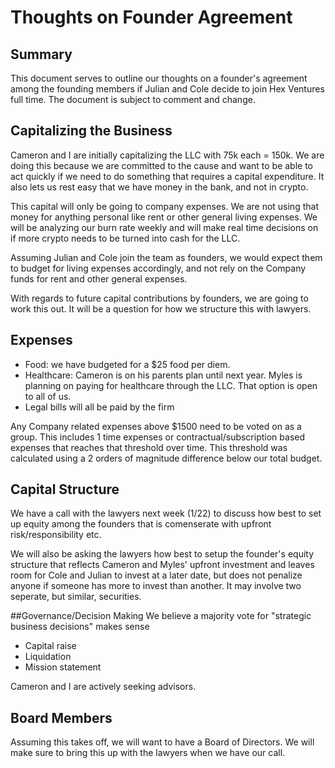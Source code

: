 # Thoughts on Founder  Agreement
## Summary
This document serves to outline our thoughts on a founder's agreement among the founding members if Julian and Cole decide to join Hex Ventures full time. The document is subject to comment and change.

## Capitalizing the Business
Cameron and I are initially capitalizing the LLC with 75k each = 150k. We are doing this because we are committed to the cause and want to be able to act quickly if we need to do something that requires a capital expenditure. It also lets us rest easy that we have money in the bank, and not in crypto.

This capital will only be going to company expenses. We are not using that money for anything personal like rent or other general living expenses. We will be analyzing our burn rate weekly and will make real time decisions on if more crypto needs to be turned into cash for the LLC. 

Assuming Julian and Cole join the team as founders, we would expect them to budget for living expenses accordingly, and not rely on the Company funds for rent and other general expenses.

With regards to future capital contributions by founders, we are going to work this out. It will be a question for how we structure this with lawyers. 

## Expenses
* Food: we have budgeted for a $25 food per diem.
* Healthcare: Cameron is on his parents plan until next year. Myles is planning on paying for healthcare through the LLC. That option is open to all of us.
* Legal bills will all be paid by the firm

Any Company related expenses above $1500
need to be voted on as a group. This includes 1 time expenses or contractual/subscription based expenses that reaches that threshold over time. This threshold was calculated using a 2 orders of magnitude difference below our total budget.

## Capital Structure
We have a call with the lawyers next week (1/22) to discuss how best to set up equity among the founders that is comenserate with upfront risk/responsibility etc.

We will also be asking the lawyers how best to setup the founder's equity structure that reflects Cameron and Myles' upfront investment and leaves room for Cole and Julian to invest at a later date, but does not penalize anyone if someone has more to invest than another. It may involve two seperate, but similar, securities. 

##Governance/Decision Making
We believe a majority vote for "strategic business decisions" makes sense
* Capital raise
* Liquidation
* Mission statement

Cameron and I are actively seeking advisors.

## Board Members
Assuming this takes off, we will want to have a Board of Directors. We will make sure to bring this up with the lawyers when we have our call. 
